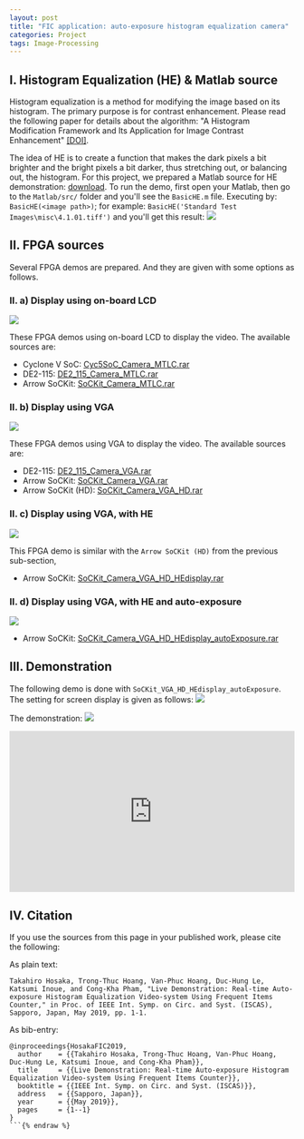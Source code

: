 ```yaml
---
layout: post
title: "FIC application: auto-exposure histogram equalization camera"
categories: Project
tags: Image-Processing
---
```

<style>
  .container {
    position: relative;
    width: 100%;
    height: 0;
    padding-bottom: 56.25%;
  }
  .video {
    position: absolute;
    top: 0;
    left: 0;
    width: 100%;
    height: 100%;
  }
</style>

## I. Histogram Equalization (HE) & Matlab source

Histogram equalization is a method for modifying the image based on its histogram. The primary purpose is for contrast enhancement. Please read the following paper for details about the algorithm: "A Histogram Modification Framework and Its Application for Image Contrast Enhancement" [[DOI]](https://doi.org/10.1109/TIP.2009.2021548).

The idea of HE is to create a function that makes the dark pixels a bit brighter and the bright pixels a bit darker, thus stretching out, or balancing out, the histogram. For this project, we prepared a Matlab source for HE demonstration: [download](/assets/sources/FICVideo/Matlab.rar). To run the demo, first open your Matlab, then go to the ```Matlab/src/``` folder and you'll see the ```BasicHE.m``` file. Executing by: ```BasicHE(<image path>)```; for example: ```BasicHE('Standard Test Images\misc\4.1.01.tiff')``` and you'll get this result:
![](/assets/sources/FICVideo/ex.jpg)

## II. FPGA sources

Several FPGA demos are prepared. And they are given with some options as follows.

### II. a) Display using on-board LCD

![](/assets/sources/FICVideo/demo.jpg)

These FPGA demos using on-board LCD to display the video. The available sources are:
  - Cyclone V SoC:  [Cyc5SoC_Camera_MTLC.rar](/assets/sources/FICVideo/Cyc5SoC_Camera_MTLC.rar)
  - DE2-115:        [DE2_115_Camera_MTLC.rar](/assets/sources/FICVideo/DE2_115_Camera_MTLC.rar)
  - Arrow SoCKit:   [SoCKit_Camera_MTLC.rar](/assets/sources/FICVideo/SoCKit_Camera_MTLC.rar)

### II. b) Display using VGA

![](/assets/sources/FICVideo/demo_HD.jpg)

These FPGA demos using VGA to display the video. The available sources are:
  - DE2-115:            [DE2_115_Camera_VGA.rar](/assets/sources/FICVideo/DE2_115_Camera_VGA.rar)
  - Arrow SoCKit:       [SoCKit_Camera_VGA.rar](/assets/sources/FICVideo/SoCKit_Camera_VGA.rar)
  - Arrow SoCKit (HD):  [SoCKit_Camera_VGA_HD.rar](/assets/sources/FICVideo/SoCKit_Camera_VGA_HD.rar)

### II. c) Display using VGA, with HE

![](/assets/sources/FICVideo/demo_HD_HEdisplay.jpg)

This FPGA demo is similar with the ```Arrow SoCKit (HD)``` from the previous sub-section, 
  - Arrow SoCKit: [SoCKit_Camera_VGA_HD_HEdisplay.rar](/assets/sources/FICVideo/SoCKit_Camera_VGA_HD_HEdisplay.rar)

### II. d) Display using VGA, with HE and auto-exposure

![](/assets/sources/FICVideo/demo_HD_HEdisplay_autoExposure.jpg)

  - Arrow SoCKit: [SoCKit_Camera_VGA_HD_HEdisplay_autoExposure.rar](/assets/sources/FICVideo/SoCKit_Camera_VGA_HD_HEdisplay_autoExposure.rar)

## III. Demonstration

The following demo is done with ```SoCKit_VGA_HD_HEdisplay_autoExposure```. The setting for screen display is given as follows:
![](/assets/sources/FICVideo/MonitorDisplay.jpg)

The demonstration:
![](/assets/sources/FICVideo/video.jpg)
<div class="container">
  <iframe src="https://www.youtube.com/embed/vkjfccmxcKw?autoplay=1&loop=1&mute=1" frameborder="0" allowfullscreen class="video"></iframe>
</div>

## IV. Citation

If you use the sources from this page in your published work, please cite the following:

As plain text:

```Takahiro Hosaka, Trong-Thuc Hoang, Van-Phuc Hoang, Duc-Hung Le, Katsumi Inoue, and Cong-Kha Pham, "Live Demonstration: Real-time Auto-exposure Histogram Equalization Video-system Using Frequent Items Counter," in Proc. of IEEE Int. Symp. on Circ. and Syst. (ISCAS), Sapporo, Japan, May 2019, pp. 1-1.```

As bib-entry:
```{% raw %}
@inproceedings{HosakaFIC2019,
  author    = {{Takahiro Hosaka, Trong-Thuc Hoang, Van-Phuc Hoang, Duc-Hung Le, Katsumi Inoue, and Cong-Kha Pham}},
  title     = {{Live Demonstration: Real-time Auto-exposure Histogram Equalization Video-system Using Frequent Items Counter}},
  booktitle = {{IEEE Int. Symp. on Circ. and Syst. (ISCAS)}},
  address   = {{Sapporo, Japan}},
  year      = {{May 2019}},
  pages     = {1--1}
}
```{% endraw %}
